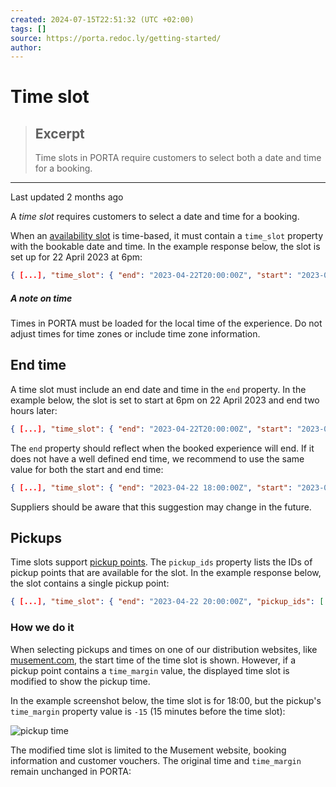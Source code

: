 ```yaml
---
created: 2024-07-15T22:51:32 (UTC +02:00)
tags: []
source: https://porta.redoc.ly/getting-started/
author: 
---
```


# Time slot

> ## Excerpt
> Time slots in PORTA require customers to select both a date and time for a booking.

---
Last updated 2 months ago

A _time slot_ requires customers to select a date and time for a booking.

When an [availability slot][1] is time-based, it must contain a `time_slot` property with the bookable date and time. In the example response below, the slot is set up for 22 April 2023 at 6pm:

```json
{ [...], "time_slot": { "end": "2023-04-22T20:00:00Z", "start": "2023-04-22T18:00:00Z" }, [...] }
```

##### A note on time

Times in PORTA must be loaded for the local time of the experience. Do not adjust times for time zones or include time zone information.

## [][2]End time

A time slot must include an end date and time in the `end` property. In the example below, the slot is set to start at 6pm on 22 April 2023 and end two hours later:

```json
{ [...], "time_slot": { "end": "2023-04-22T20:00:00Z", "start": "2023-04-22T18:00:00Z" }, [...] }
```

The `end` property should reflect when the booked experience will end. If it does not have a well defined end time, we recommend to use the same value for both the start and end time:

```json
{ [...], "time_slot": { "end": "2023-04-22 18:00:00Z", "start": "2023-04-22 18:00:00Z" }, [...] }
```

Suppliers should be aware that this suggestion may change in the future.

## [][3]Pickups

Time slots support [pickup points][4]. The `pickup_ids` property lists the IDs of pickup points that are available for the slot. In the example response below, the slot contains a single pickup point:

```json
{ [...], "time_slot": { "end": "2023-04-22 20:00:00Z", "pickup_ids": [ "pickup-123" ], "start": "2023-04-22 18:00:00Z" }, [...] }
```

### [][5]How we do it

When selecting pickups and times on one of our distribution websites, like [musement.com][6], the start time of the time slot is shown. However, if a pickup point contains a `time_margin` value, the displayed time slot is modified to show the pickup time.

In the example screenshot below, the time slot is for 18:00, but the pickup's `time_margin` property value is `-15` (15 minutes before the time slot):

![pickup time](https://porta.redoc.ly/static/70f30cc6451a665a70648fd300569613/242e2/pickup-time.png "pickup time")

The modified time slot is limited to the Musement website, booking information and customer vouchers. The original time and `time_margin` remain unchanged in PORTA:

[1]: https://porta.redoc.ly/experiences/availability-slots/
[2]: https://porta.redoc.ly/getting-started/#end-time
[3]: https://porta.redoc.ly/getting-started/#pickups
[4]: https://porta.redoc.ly/experiences/pickups/
[5]: https://porta.redoc.ly/getting-started/#how-we-do-it
[6]: https://www.musement.com/
